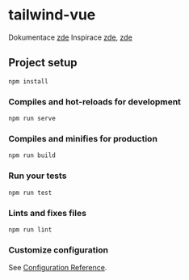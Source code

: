# tailwind-vue
Dokumentace [zde](https://tools.ietf.org/html/rfc3174#section-5)
Inspirace [zde](https://www.movable-type.co.uk/scripts/sha256.html), [zde](https://www.movable-type.co.uk/scripts/sha1.html)
## Project setup
```
npm install
```

### Compiles and hot-reloads for development
```
npm run serve
```

### Compiles and minifies for production
```
npm run build
```

### Run your tests
```
npm run test
```

### Lints and fixes files
```
npm run lint
```

### Customize configuration
See [Configuration Reference](https://cli.vuejs.org/config/).
